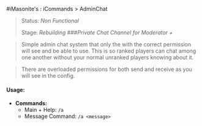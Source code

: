 #iMasonite's : iCommands > AdminChat
>Status: *Non Functional* 
>
>Stage: *Rebuilding*
###*Private Chat Channel for Moderator +*

>Simple admin chat system that only the <player> with the correct permission will see and be able to use. This is so ranked players can chat among one another without your normal unranked players knowing about it.

>There are overloaded permissions for both send and receive as you will see in the config.

####  Usage:
* **Commands:**
	* Main + Help: ```/a```
	* Message Command: ```/a <message>```